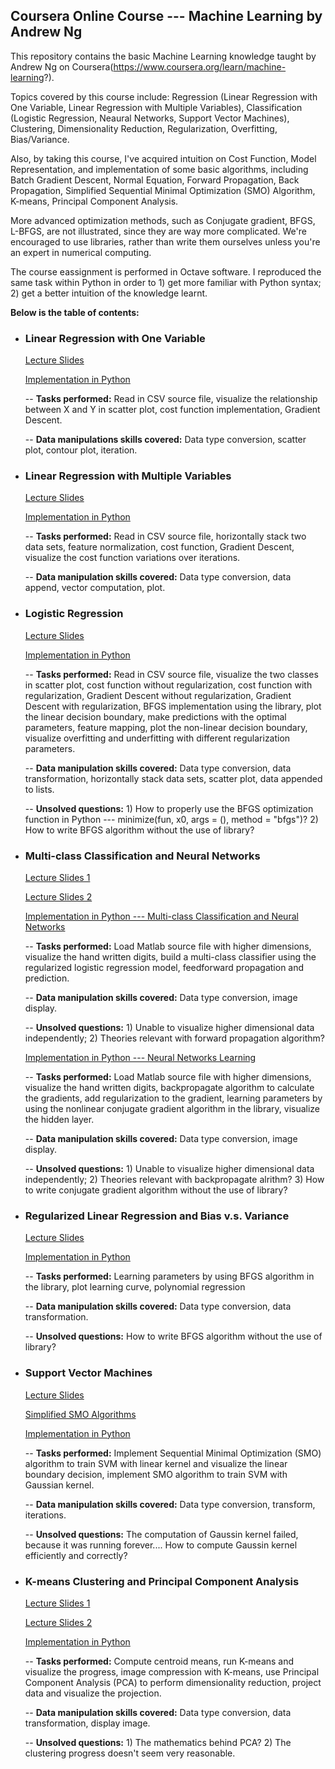 ## **Coursera Online Course --- Machine Learning by Andrew Ng**

This repository contains the basic Machine Learning knowledge taught by Andrew Ng on Coursera(https://www.coursera.org/learn/machine-learning?). 

Topics covered by this course include: Regression (Linear Regression with One Variable, Linear Regression with Multiple Variables), Classification (Logistic Regression, Neaural Networks, Support Vector Machines), Clustering, Dimensionality Reduction, Regularization, Overfitting, Bias/Variance.     

Also, by taking this course, I've acquired intuition on Cost Function, Model Representation, and implementation of some basic algorithms, including Batch Gradient Descent, Normal Equation, Forward Propagation, Back Propagation, Simplified Sequential Minimal Optimization (SMO) Algorithm, K-means, Principal Component Analysis.            

More advanced optimization methods, such as Conjugate gradient, BFGS, L-BFGS, are not illustrated, since they are way more complicated. We're encouraged to use libraries, rather than write them ourselves unless you're an expert in numerical computing.

The course eassignment is performed in Octave software. I reproduced the same task within Python in order to 1) get more familiar with Python syntax; 2) get a better intuition of the knowledge learnt.



**Below is the table of contents:**

- ### **Linear Regression with One Variable**

    [Lecture Slides](https://github.com/lxn1021/Notes-Machine-Learning-Course-by-Andrew-Ng/blob/master/lecture%202.pdf)
    
    [Implementation in Python](https://github.com/lxn1021/Notes-Machine-Learning-Course-by-Andrew-Ng/blob/master/Linear%20Regression%20with%20One%20Variable_2.ipynb)
    
    -- **Tasks performed:** Read in CSV source file, visualize the relationship between X and Y in scatter plot, cost function implementation, Gradient Descent.
    
    -- **Data manipulations skills covered:** Data type conversion, scatter plot, contour plot, iteration. 
    

- ### **Linear Regression with Multiple Variables**
    
    [Lecture Slides](https://github.com/lxn1021/Notes-Machine-Learning-Course-by-Andrew-Ng/blob/master/lecture%204.pdf)

    [Implementation in Python](https://github.com/lxn1021/Notes-Machine-Learning-Course-by-Andrew-Ng/blob/master/Linear%20Regression%20with%20Multiple%20Variables_2.ipynb)
    
    -- **Tasks performed:** Read in CSV source file, horizontally stack two data sets, feature normalization, cost function, Gradient Descent, visualize the cost function variations over iterations.
    
    -- **Data manipulation skills covered:** Data type conversion, data append, vector computation, plot.
    

- ### **Logistic Regression**
    
    [Lecture Slides](https://github.com/lxn1021/Notes-Machine-Learning-Course-by-Andrew-Ng/blob/master/lecture%206.pdf)
    
    [Implementation in Python](https://github.com/lxn1021/Notes-Machine-Learning-Course-by-Andrew-Ng/blob/master/Logistic%20Regression_2.ipynb)
    
    -- **Tasks performed:** Read in CSV source file, visualize the two classes in scatter plot, cost function without regularization, cost function with regularization, Gradient Descent without regularization, Gradient Descent with regularization, BFGS implementation using the library, plot the linear decision boundary, make predictions with the optimal parameters, feature mapping, plot the non-linear decision boundary, visualize overfitting and underfitting with different regularization parameters.
    
    -- **Data manipulation skills covered:** Data type conversion, data transformation, horizontally stack data sets, scatter plot, data appended to lists.
    
    -- **Unsolved questions:** 1) How to properly use the BFGS optimization function in Python --- minimize(fun, x0, args = (), method = "bfgs")?   2) How to write BFGS algorithm without the use of library? 


- ### **Multi-class Classification and Neural Networks**
    
    [Lecture Slides 1](https://github.com/lxn1021/Notes-Machine-Learning-Course-by-Andrew-Ng/blob/master/lecture%208.pdf)
    
    [Lecture Slides 2](https://github.com/lxn1021/Notes-Machine-Learning-Course-by-Andrew-Ng/blob/master/lecture%209.pdf)
    
    [Implementation in Python --- Multi-class Classification and Neural Networks](https://github.com/lxn1021/Notes-Machine-Learning-Course-by-Andrew-Ng/blob/master/Multi-class%20Classification%20and%20Neural%20Networks_2.ipynb)
    
    -- **Tasks performed:** Load Matlab source file with higher dimensions, visualize the hand written digits, build a multi-class classifier using the regularized logistic regression model, feedforward propagation and prediction. 
    
    -- **Data manipulation skills covered:** Data type conversion, image display.
    
    -- **Unsolved questions:** 1) Unable to visualize higher dimensional data independently;   2) Theories relevant with forward propagation algorithm?

    [Implementation in Python --- Neural Networks Learning](https://github.com/lxn1021/Notes-Machine-Learning-Course-by-Andrew-Ng/blob/master/Neural%20Networks%20Learning_2.ipynb)
    
    -- **Tasks performed:** Load Matlab source file with higher dimensions, visualize the hand written digits, backpropagate algorithm to calculate the gradients, add regularization to the gradient, learning parameters by using the nonlinear conjugate gradient algorithm in the library, visualize the hidden layer.
    
    -- **Data manipulation skills covered:** Data type conversion, image display.
    
    -- **Unsolved questions:** 1) Unable to visualize higher dimensional data independently;   2) Theories relevant with backpropagate alrithm?   3) How to write conjugate gradient algorithm without the use of library?
    

- ### **Regularized Linear Regression and Bias v.s. Variance**

    [Lecture Slides](https://github.com/lxn1021/Notes-Machine-Learning-Course-by-Andrew-Ng/blob/master/lecture%2010.pdf)
    
    [Implementation in Python](https://github.com/lxn1021/Notes-Machine-Learning-Course-by-Andrew-Ng/blob/master/Regularized%20Linear%20Regression%20and%20Bias%20v.s.%20Variance_2.ipynb)
    
    -- **Tasks performed:** Learning parameters by using BFGS algorithm in the library, plot learning curve, polynomial regression
    
    -- **Data manipulation skills covered:** Data type conversion, data transformation.
    
    -- **Unsolved questions:** How to write BFGS algorithm without the use of library?   


- ### **Support Vector Machines**

    [Lecture Slides](https://github.com/lxn1021/Notes-Machine-Learning-Course-by-Andrew-Ng/blob/master/lecture%2012.pdf)
    
    [Simplified SMO Algorithms](https://github.com/lxn1021/Notes-Machine-Learning-Course-by-Andrew-Ng/blob/master/Simplified%20SMO%20Algorithm.pdf)
    
    [Implementation in Python](https://github.com/lxn1021/Notes-Machine-Learning-Course-by-Andrew-Ng/blob/master/Support%20Vector%20Machines.ipynb)
    
    -- **Tasks performed:** Implement Sequential Minimal Optimization (SMO) algorithm to train SVM with linear kernel and visualize the linear boundary decision, implement SMO algorithm to train SVM with Gaussian kernel.
    
    -- **Data manipulation skills covered:** Data type conversion, transform, iterations.
    
    -- **Unsolved questions:** The computation of Gaussin kernel failed, because it was running forever.... How to compute Gaussin kernel efficiently and correctly? 


- ### **K-means Clustering and Principal Component Analysis**
    
    [Lecture Slides 1](https://github.com/lxn1021/Notes-Machine-Learning-Course-by-Andrew-Ng/blob/master/lecture%2013.pdf)
    
    [Lecture Slides 2](https://github.com/lxn1021/Notes-Machine-Learning-Course-by-Andrew-Ng/blob/master/lecture%2014.pdf)
   
    [Implementation in Python](https://github.com/lxn1021/Notes-Machine-Learning-Course-by-Andrew-Ng/blob/master/K-means%20Clustering%20and%20Principal%20Component%20Analysis.ipynb)
    
    -- **Tasks performed:** Compute centroid means, run K-means and visualize the progress, image compression with K-means, use Principal Component Analysis (PCA) to perform dimensionality reduction, project data and visualize the projection.
    
    -- **Data manipulation skills covered:** Data type conversion, data transformation, display image.
    
    -- **Unsolved questions:** 1) The mathematics behind PCA?   2) The clustering progress doesn't seem very reasonable.
